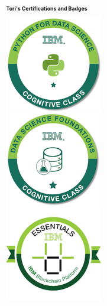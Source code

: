 **Tori's Certifications and Badges**  
  
![Image of Python for DS](https://github.com/torimcc/certifications/blob/master/python-for-data-science.png)  
![Image of Data Science Foundations](https://github.com/torimcc/certifications/blob/master/data-science-foundations-level-1.png)  
![Image of IBM Blockchain Essentials](https://github.com/torimcc/certifications/blob/master/ibm-blockchain-essentials.png)  
